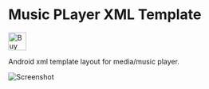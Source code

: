 # Music PLayer XML Template

<a href='https://ko-fi.com/A811KFP' target='_blank'><img height='36' style='border:0px;height:36px;' src='https://az743702.vo.msecnd.net/cdn/kofi3.png?v=0' border='0' alt='Buy Me a Coffee at ko-fi.com' /></a>

Android xml template layout for media/music player.

![Screenshot](https://github.com/ahmadnurhidayat/music-player/blob/master/screenshot.png "Screenshot")
